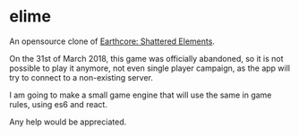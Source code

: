 # elime
An opensource clone of [Earthcore: Shattered Elements](http://www.earthcoregame.com/).

On the 31st of March 2018, this game was officially abandoned, so it is not possible to play it anymore, not even single player campaign, as the app will try to connect to a non-existing server.

I am going to make a small game engine that will use the same in game rules, using es6 and react.

Any help would be appreciated.
